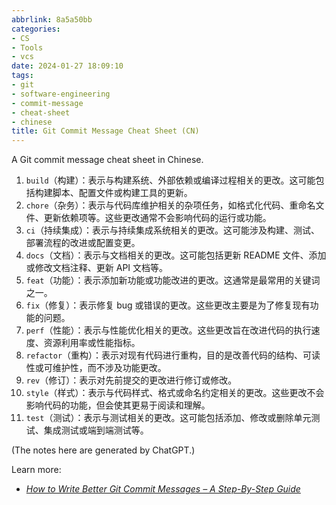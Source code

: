 ```yaml
---
abbrlink: 8a5a50bb
categories:
- CS
- Tools
- vcs
date: 2024-01-27 18:09:10
tags:
- git
- software-engineering
- commit-message
- cheat-sheet
- chinese
title: Git Commit Message Cheat Sheet (CN)
---
```


A Git commit message cheat sheet in Chinese.

<!--more-->

1. `build`（构建）：表示与构建系统、外部依赖或编译过程相关的更改。这可能包括构建脚本、配置文件或构建工具的更新。
2. `chore`（杂务）：表示与代码库维护相关的杂项任务，如格式化代码、重命名文件、更新依赖项等。这些更改通常不会影响代码的运行或功能。
3. `ci`（持续集成）：表示与持续集成系统相关的更改。这可能涉及构建、测试、部署流程的改进或配置变更。
4. `docs`（文档）：表示与文档相关的更改。这可能包括更新 README 文件、添加或修改文档注释、更新 API 文档等。
5. `feat`（功能）：表示添加新功能或功能改进的更改。这通常是最常用的关键词之一。
6. `fix`（修复）：表示修复 bug 或错误的更改。这些更改主要是为了修复现有功能的问题。
7. `perf`（性能）：表示与性能优化相关的更改。这些更改旨在改进代码的执行速度、资源利用率或性能指标。
8. `refactor`（重构）：表示对现有代码进行重构，目的是改善代码的结构、可读性或可维护性，而不涉及功能更改。
9. `rev`（修订）：表示对先前提交的更改进行修订或修改。
10. `style`（样式）：表示与代码样式、格式或命名约定相关的更改。这些更改不会影响代码的功能，但会使其更易于阅读和理解。
11. `test`（测试）：表示与测试相关的更改。这可能包括添加、修改或删除单元测试、集成测试或端到端测试等。

(The notes here are generated by ChatGPT.)

Learn more:

- _[How to Write Better Git Commit Messages – A Step-By-Step Guide](https://www.freecodecamp.org/news/how-to-write-better-git-commit-messages/)_